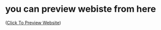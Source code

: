 # you can preview webiste from here
([Click To Preview Website](https://hadymohamed22.github.io/myPortfolio))
